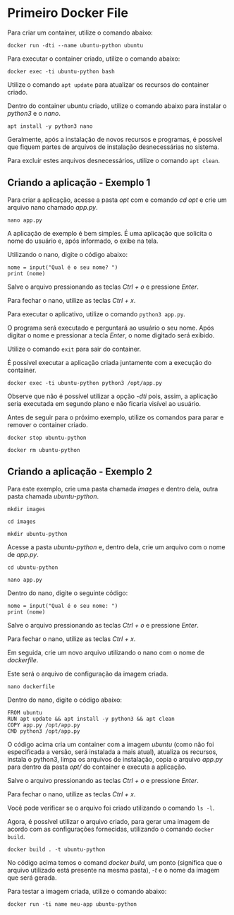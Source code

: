 # Primeiro Docker File

Para criar um container, utilize o comando abaixo:

`docker run -dti --name ubuntu-python ubuntu`

Para executar o container criado, utilize o comando abaixo:

`docker exec -ti ubuntu-python bash`

Utilize o comando `apt update` para atualizar os recursos do container criado.

Dentro do container ubuntu criado, utilize o comando abaixo para instalar o *python3* e o *nano*.

`apt install -y python3 nano`

Geralmente, após a instalação de novos recursos e programas, é possível que fiquem partes de arquivos de instalação desnecessárias no sistema.

Para excluir estes arquivos desnecessários, utilize o comando `apt clean`.

## Criando a aplicação - Exemplo 1

Para criar a aplicação, acesse a pasta *opt* com e comando *cd opt* e crie um arquivo nano chamado *app.py*.

`nano app.py`

A aplicação de exemplo é bem simples. É uma aplicação que solicita o nome do usuário e, após informado, o exibe na tela.

Utilizando o nano, digite o código abaixo:

    nome = input("Qual é o seu nome? ")
    print (nome)

Salve o arquivo pressionando as teclas *Ctrl + o* e pressione *Enter*.

Para fechar o nano, utilize as teclas *Ctrl + x*.

Para executar o aplicativo, utilize o comando `python3 app.py`.

O programa será executado e perguntará ao usuário o seu nome. Após digitar o nome e pressionar a tecla *Enter*, o nome digitado será exibido.

Utilize o comando `exit` para sair do container.

É possível executar a aplicação criada juntamente com a execução do container.

`docker exec -ti ubuntu-python python3 /opt/app.py`

Observe que não é possível utilizar a opção *-dti* pois, assim, a aplicação seria executada em segundo plano e não ficaria visível ao usuário.

Antes de seguir para o próximo exemplo, utilize os comandos para parar e remover o container criado.

`docker stop ubuntu-python`

`docker rm ubuntu-python`

## Criando a aplicação - Exemplo 2

Para este exemplo, crie uma pasta chamada *images* e dentro dela, outra pasta chamada *ubuntu-python*.

`mkdir images`

`cd images`

`mkdir ubuntu-python`

Acesse a pasta *ubuntu-python* e, dentro dela, crie um arquivo com o nome de *app.py*.

`cd ubuntu-python`

`nano app.py`

Dentro do nano, digite o seguinte código:

    nome = input("Qual é o seu nome: ")
    print (nome)

Salve o arquivo pressionando as teclas *Ctrl + o* e pressione *Enter*.

Para fechar o nano, utilize as teclas *Ctrl + x*.

Em seguida, crie um novo arquivo utilizando o nano com o nome de *dockerfile*.

Este será o arquivo de configuração da imagem criada.

`nano dockerfile`

Dentro do nano, digite o código abaixo:

    FROM ubuntu
    RUN apt update && apt install -y python3 && apt clean
    COPY app.py /opt/app.py
    CMD python3 /opt/app.py

O código acima cria um container com a imagem *ubuntu* (como não foi especificada a versão, será instalada a mais atual), atualiza os recursos, instala o python3, limpa os arquivos de instalação, copia o arquivo *app.py* para dentro da pasta *opt/* do container e executa a aplicação.

Salve o arquivo pressionando as teclas *Ctrl + o* e pressione *Enter*.

Para fechar o nano, utilize as teclas *Ctrl + x*.

Você pode verificar se o arquivo foi criado utilizando o comando `ls -l`.

Agora, é possível utilizar o arquivo criado, para gerar uma imagem de acordo com as configurações fornecidas, utilizando o comando `docker build`.

`docker build . -t ubuntu-python`

No código acima temos o comand *docker build*, um ponto (significa que o arquivo utilizado está presente na mesma pasta), *-t* e o nome da imagem que será gerada.

Para testar a imagem criada, utilize o comando abaixo:

`docker run -ti name meu-app ubuntu-python`
